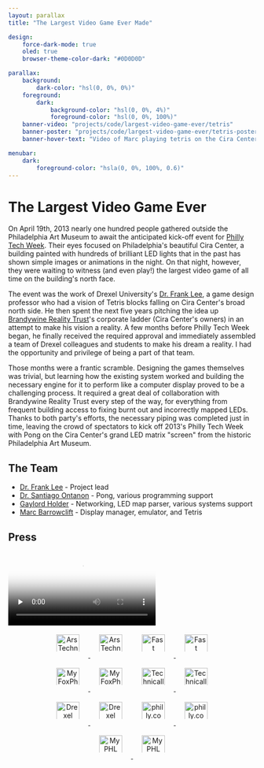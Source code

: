 ```yaml
---
layout: parallax
title: "The Largest Video Game Ever Made"

design:
    force-dark-mode: true
    oled: true
    browser-theme-color-dark: "#0D0D0D"

parallax:
    background:
        dark-color: "hsl(0, 0%, 0%)"
    foreground:
        dark:
            background-color: "hsl(0, 0%, 4%)"
            foreground-color: "hsl(0, 0%, 100%)"
    banner-video: "projects/code/largest-video-game-ever/tetris"
    banner-poster: "projects/code/largest-video-game-ever/tetris-poster.jpg"
    banner-hover-text: "Video of Marc playing tetris on the Cira Center skyscraper"

menubar:
    dark:
        foreground-color: "hsla(0, 0%, 100%, 0.6)"
---
```


<style>
    .news-logo {
        height: 4.9vw;
        max-height: 22px;
        margin: 1rem 1vw;
        margin-top: 0.275em;
        margin-bottom: 0;
    }
    .press-list a {
        display: inline-block;
        margin-top: 1em;
        margin-bottom: 0;
    }
    .press-list {
        padding: 0;
    }
    @media (min-width: 700px) {
        .news-logo {
            max-height: 32px;
            margin-right: 0.75rem;
            margin-left: 0.75rem;
            margin-top: 0.3em;
        }
    }
    @media (min-width: 900px) {
        .news-logo {
            min-height: 35px;
            margin-right: 1.125rem;
            margin-left: 1.125rem;
        }
        .press-list {
            text-align: center;
            margin: auto;
        }
    }
</style>

# The Largest Video Game Ever

On April 19th, 2013 nearly one hundred people gathered outside the Philadelphia Art Museum to await the anticipated kick-off event for [Philly Tech Week](http://www.phillytechweek.com/). Their eyes focused on Philadelphia's beautiful Cira Center, a building painted with hundreds of brilliant LED lights that in the past has shown simple images or animations in the night. On that night, however, they were waiting to witness (and even play!) the largest video game of all time on the building's north face.

The event was the work of Drexel University's [Dr. Frank Lee](http://www.pages.drexel.edu/~fjl24/), a game design professor who had a vision of Tetris blocks falling on Cira Center's broad north side. He then spent the next five years pitching the idea up [Brandywine Reality Trust](http://www.brandywinerealty.com/)'s corporate ladder (Cira Center's owners) in an attempt to make his vision a reality. A few months before Philly Tech Week began, he finally received the required approval and immediately assembled a team of Drexel colleagues and students to make his dream a reality. I had the opportunity and privilege of being a part of that team.

Those months were a frantic scramble. Designing the games themselves was trivial, but learning how the existing system worked and building the necessary engine for it to perform like a computer display proved to be a challenging process. It required a great deal of collaboration with Brandywine Reality Trust every step of the way, for everything from frequent building access to fixing burnt out and incorrectly mapped LEDs. Thanks to both party's efforts, the necessary piping was completed just in time, leaving the crowd of spectators to kick off 2013's Philly Tech Week with Pong on the Cira Center's grand LED matrix "screen" from the historic Philadelphia Art Museum.

## The Team

* [Dr. Frank Lee](http://www.pages.drexel.edu/~fjl24/) - Project lead
* [Dr. Santiago Ontanon](https://sites.google.com/site/santiagoontanonvillar/) - Pong, various programming support
* [Gaylord Holder](https://www.cs.drexel.edu/~gholder/) - Networking, LED map parser, various systems support
* [Marc Barrowclift](/about) - Display manager, emulator, and Tetris

## Press

<video class="shadow" controls preload="none" poster="{{ site.dropbox }}/projects/code/largest-video-game-ever/news-coverage-poster.jpg" alt="News segment featuring a brief interview with team">
    <source src="{{ site.dropbox }}/projects/code/largest-video-game-ever/news-coverage.mp4" type="video/mp4">
    <source src="{{ site.dropbox }}/projects/code/largest-video-game-ever/news-coverage.webm" type="video/webm">
    <source src="{{ site.dropbox }}/projects/code/largest-video-game-ever/news-coverage.ogv" type="video/ogg">
    [HTML5 video tag not supported by your browser]
</video>

<div class="press-list">
    <a href="http://arstechnica.com/gaming/2013/04/selling-coding-and-playing-the-worlds-largest-videogame/">
        <img class="news-logo show-when-light" src="{{ site.dropbox }}/projects/code/largest-video-game-ever/ars-technica.png" alt="Ars Technica" />
        <img class="news-logo show-when-dark" src="{{ site.dropbox }}/projects/code/largest-video-game-ever/ars-technica-white.png" alt="Ars Technica" />
    </a>
    <a href="http://www.fastcolabs.com/3008594/worlds-biggest-game-pong-heres-how-they-built-it?partner=rss">
        <img class="news-logo show-when-light" src="{{ site.dropbox }}/projects/code/largest-video-game-ever/fast-company.png" alt="Fast Company" />
        <img class="news-logo show-when-dark" src="{{ site.dropbox }}/projects/code/largest-video-game-ever/fast-company-white.png" alt="Fast Company" />
    </a>
    <a href="http://www.myfoxphilly.com/story/21895571/professor-planning-pong-game-on-cira-building">
        <img class="news-logo show-when-light" src="{{ site.dropbox }}/projects/code/largest-video-game-ever/myfoxphilly.png" alt="MyFoxPhilly.com" />
        <img class="news-logo show-when-dark" src="{{ site.dropbox }}/projects/code/largest-video-game-ever/myfoxphilly-white.png" alt="MyFoxPhilly.com" />
    </a>
    <a href="http://technical.ly/philly/2013/04/03/how-frank-lee-got-pong-on-the-cira-centre/?utm_source=feedburner&utm_medium=feed&utm_campaign=Feed%3A+TechnicallyPhilly+(Technically+Philly)">
        <img class="news-logo show-when-light" src="{{ site.dropbox }}/projects/code/largest-video-game-ever/technically-philly.png" alt="Technically" />
        <img class="news-logo show-when-dark" src="{{ site.dropbox }}/projects/code/largest-video-game-ever/technically-philly-white.png" alt="Technically" />
    </a>
    <a href="http://drexel.edu/now/news-media/releases/archive/2013/November/CiraPongGuinness/">
        <img class="news-logo show-when-light" src="{{ site.dropbox }}/projects/code/largest-video-game-ever/drexel-now.png" alt="Drexel NOW" />
        <img class="news-logo show-when-dark" src="{{ site.dropbox }}/projects/code/largest-video-game-ever/drexel-now-white.png" alt="Drexel NOW" />
    </a>
    <a href="http://articles.philly.com/2013-04-05/news/38309615_1_drexel-university-cira-centre-led-lights">
        <img class="news-logo show-when-light" src="{{ site.dropbox }}/projects/code/largest-video-game-ever/philly.com.png" alt="philly.com" />
        <img class="news-logo show-when-dark" src="{{ site.dropbox }}/projects/code/largest-video-game-ever/philly.com-white.png" alt="philly.com" />
    </a>
    <a href="http://landing.newsinc.com/shared/video.html?freewheel=91048&sitesection=WPHL_nws_loc_sec&VID=24746524">
        <img class="news-logo show-when-light" src="{{ site.dropbox }}/projects/code/largest-video-game-ever/phl17.png" alt="My PHL 17" />
        <img class="news-logo show-when-dark" src="{{ site.dropbox }}/projects/code/largest-video-game-ever/phl17-white.png" alt="My PHL 17" />
    </a>
</div>